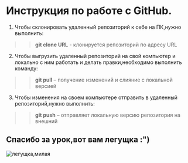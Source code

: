 # Инструкция по работе с GitHub.  

1. Чтобы склонировать удаленный репозиторий к себе на ПК,нужно выполнить:  
>> **git clone URL** - клонируется репозиторий по адресу URL  

2. Чтобы выгрузить удаленный репозиторий на свой компьютер и локально с ним работать и делать правки,необходимо выполнить команду:  
>> **git pull** – получение изменений и слияние с локальной версией  

3. Чтобы изменения на своем компьютере отправить в удаленный репозиторий,нужно выполнить:  
>> **git push** – отправляет локальную версию репозитория на внешний  

## Спасибо за урок,вот вам легущка :")  
<image src="https://krasivosti.pro/uploads/posts/2021-09/1630805853_23-krasivosti-pro-p-zhaba-nadulas-zhivotnie-krasivo-foto-23.jpg" alt="легущка,милая">
